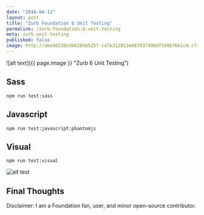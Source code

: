 ```yaml
---
date: "2016-04-11"
layout: post
title: "Zurb Foundation 6 Unit Testing"
permalink: /zurb-foundation-6-unit-testing
meta: zurb unit-testing
published: false
image: http://abe90238e3b628565257-c47b312812e6878374960f5d0b7661c9.r73.cf1.rackcdn.com/zurb-testing.jpg
---
```



![alt text]({{ page.image }} "Zurb 6 Unit Testing")

## Sass

`npm run test:sass`

## Javascript

`npm run test:javascript:phantomjs`

## Visual

`npm run test:visual`

![alt test](http://abe90238e3b628565257-c47b312812e6878374960f5d0b7661c9.r73.cf1.rackcdn.com/zurb-visual-test.png "Zurb Visual Test")

## Final Thoughts

Disclaimer: I am a Foundation fan, user, and minor open-source contributor.

